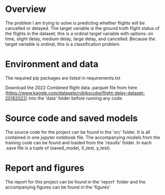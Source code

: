 # Overview

The problem I am trying to solve is predicting whether flights will be cancelled or delayed. The target variable is the ground truth flight status of the flights in the dataset; this is a ordinal target variable with options: on time, slight delay, medium delay, large delay, and cancelled. Because the target variable is ordinal, this is a classification problem. 

# Environment and data

The required pip packages are listed in requirements.txt

Download the 2022 Combined flight data .parquet file from here (https://www.kaggle.com/datasets/robikscube/flight-delay-dataset-20182022) into the 'data' folder before running any code.

# Source code and saved models

The source code for the project can be found in the 'src' folder. It is all contained in one jupyter notebook file. The accompanying models from the training code can be found and loaded from the 'results' folder. In each .save file is a tuple of (saved_model, X_test, y_test). 

# Report and figures

The report for this project can be found in the 'report' folder and the accompanying figures can be found in the 'figures'


